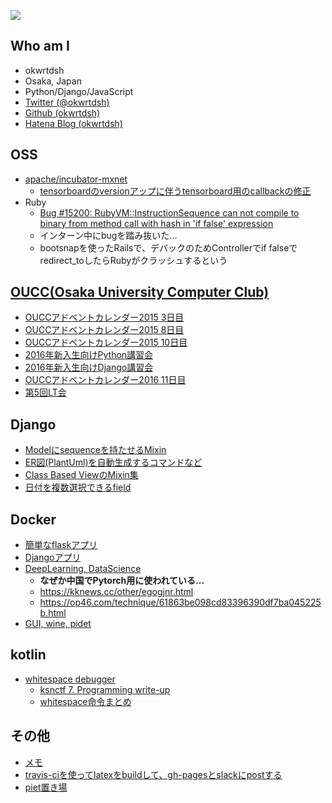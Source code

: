 ![](https://avatars0.githubusercontent.com/u/10989547?v=3&s=200)
## Who am I
* okwrtdsh
* Osaka, Japan
* Python/Django/JavaScript
* [Twitter (@okwrtdsh)](https://twitter.com/okwrtdsh)
* [Github (okwrtdsh)](https://github.com/okwrtdsh/)
* [Hatena Blog (okwrtdsh)](https://okwrtdsh.hatenablog.com/)

## OSS
* [apache/incubator-mxnet](https://github.com/apache/incubator-mxnet)
  * [tensorboardのversionアップに伴うtensorboard用のcallbackの修正](https://github.com/apache/incubator-mxnet/pull/11426)
* Ruby
  * [Bug #15200: RubyVM::InstructionSequence can not compile to binary from method call with hash in 'if false' expression](https://bugs.ruby-lang.org/issues/15200)
  * インターン中にbugを踏み抜いた...
  * bootsnapを使ったRailsで、デバックのためControllerでif falseでredirect_toしたらRubyがクラッシュするという

## [OUCC(Osaka University Computer Club)](http://oucc.org/)
* [OUCCアドベントカレンダー2015 3日目](index.html#https://gist.githubusercontent.com/okwrtdsh/9f4f0ab95d0c34349468/raw/8b8fb1390deef2593d1d4b79adc94b872acd74c5/advent_calendar20151203.md)
* [OUCCアドベントカレンダー2015 8日目](index.html#https://gist.githubusercontent.com/okwrtdsh/af9169f2ff9a02a3cfa7/raw/f0ff9b8718783124d0f2a97f9cfa4bb079883605/advent_calendar20151208.md)
* [OUCCアドベントカレンダー2015 10日目](index.html#https://gist.githubusercontent.com/okwrtdsh/06645a4d8ef5ff2c72e6/raw/e146e72bea55bb148af12fa4adb6cb2abe416010/advent_calendar20151210.md)
* [2016年新入生向けPython講習会](http://okwrtdsh.github.io/lectures_python/)
* [2016年新入生向けDjango講習会](http://okwrtdsh.github.io/django_tutorial/)
* [OUCCアドベントカレンダー2016 11日目](https://okwrtdsh.github.io/deploy_from_travis/)
* [第5回LT会](https://github.com/okwrtdsh/turtle)

## Django
* [Modelにsequenceを持たせるMixin](https://github.com/okwrtdsh/django_sequence_mixin)
* [ER図(PlantUml)を自動生成するコマンドなど](https://github.com/okwrtdsh/django_extension_commands)
* [Class Based ViewのMixin集](https://github.com/okwrtdsh/django_cbv_utils)
* [日付を複数選択できるfield](https://github.com/okwrtdsh/django_calendar_field)

## Docker
* [簡単なflaskアプリ](https://github.com/okwrtdsh/docker_simple_flaskapp)
* [Djangoアプリ](https://github.com/okwrtdsh/docker_djangoapp)
* [DeepLearning, DataScience](https://github.com/okwrtdsh/anaconda3)
  * **なぜか中国でPytorch用に使われている...**
  * https://kknews.cc/other/egogjnr.html
  * https://op46.com/technique/61863be098cd83396390df7ba045225b.html
* [GUI, wine, pidet](https://github.com/okwrtdsh/dockerfiles)

## kotlin
* [whitespace debugger](https://gist.github.com/okwrtdsh/c8e36d485d7c57849935d788b97f19b4)
  * [ksnctf 7. Programming write-up](index.html#https://gist.githubusercontent.com/okwrtdsh/ac58a3caf158ad3d6b8c4bd1cba31e8a/raw/dd067e907a4fe20fd50a7ffc2d3ed9c064b05b42/ksnctf_7.md)
  * [whitespace命令まとめ](index.html#https://gist.githubusercontent.com/okwrtdsh/2e0ce698c0c2a50a7af110dd38f30a74/raw/fc3b3de6f80b4aa40f39e19b0365676b484d10e7/whitespace.md)

## その他
* [メモ](https://okwrtdsh.github.io/tips/)
* [travis-ciを使ってlatexをbuildして、gh-pagesとslackにpostする](https://github.com/okwrtdsh/travisLatexSlack)
* [piet置き場](https://github.com/okwrtdsh/piets)
